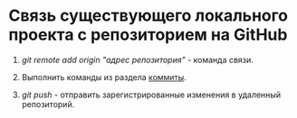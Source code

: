 # Связь существующего локального проекта с репозиторием на GitHub

1. _git remote add origin "адрес репозитория"_ - команда связи.

2. Выполнить команды из раздела [коммиты](./gitCommit.md).</br>
3. _git push_ - отправить зарегистрированные изменения в удаленный репозиторий.
